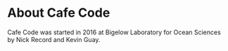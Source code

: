 # About Cafe Code

Cafe Code was started in 2016 at Bigelow Laboratory for Ocean Sciences by Nick Record and Kevin Guay. 
